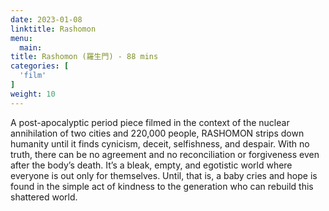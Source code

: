 ```yaml
---
date: 2023-01-08
linktitle: Rashomon
menu:
  main:
title: Rashomon (羅生門) - 88 mins
categories: [
  'film'
]
weight: 10
---
```


A post-apocalyptic period piece filmed in the context of the nuclear annihilation of two cities and 220,000 people, RASHOMON strips down humanity until it finds cynicism, deceit, selfishness, and despair. With no truth, there can be no agreement and no reconciliation or forgiveness even after the body’s death. It’s a bleak, empty, and egotistic world where everyone is out only for themselves. Until, that is, a baby cries and hope is found in the simple act of kindness to the generation who can rebuild this shattered world. 
